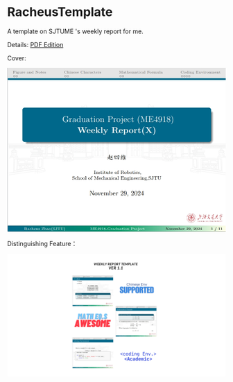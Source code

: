 # RacheusTemplate
A template on SJTUME 's weekly report for me.

Details: [PDF Edition](https://github.com/Racheus/RacheusTemplate/blob/master/WeeklyReportTemplate-Beamer/template.pdf)

Cover:

![Insert Error!](Figure/cover.png)

Distinguishing Feature：

![Insert Error!](Figure/intro.png)

